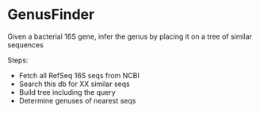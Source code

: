 # GenusFinder
Given a bacterial 16S gene, infer the genus by placing it on a tree of similar sequences

Steps:
 - Fetch all RefSeq 16S seqs from NCBI
 - Search this db for XX similar seqs
 - Build tree including the query
 - Determine genuses of nearest seqs
